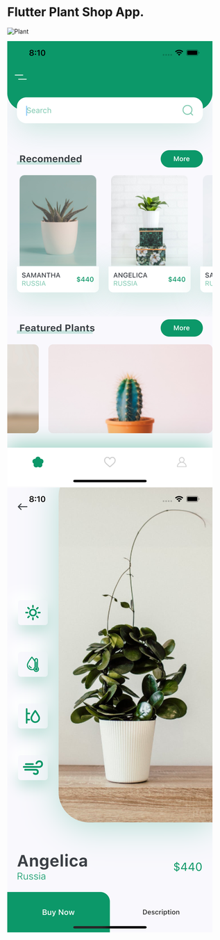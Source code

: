 # Flutter Plant Shop App.



![Plant](https://github.com/Dineydm/plant_app/blob/main/shots/App.gif)

![Alt text](https://github.com/Dineydm/plant_app/blob/main/shots/Screen1.png "Screen 1")
![Alt text](https://github.com/Dineydm/plant_app/blob/main/shots/Screen2.png "Screen 2")
